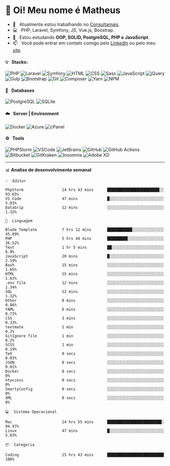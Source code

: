 # 👋 Oi! Meu nome é Matheus

- 🔭 &nbsp; Atualmente estou trabalhando no [Consultamais](https://consultamais.com.br/).
- 💻 &nbsp; PHP, Laravel, Symfony, JS, Vue.js, Boostrap.
- 🌱 &nbsp; Estou estudando **OOP, SOLID, PostgreSQL, PHP e JavaScript**.
- 📫 &nbsp; Você pode entrar em contato comigo pelo [LinkedIn](https://www.linkedin.com/in/matheuscamargoxavier/) ou pelo meu [site](https://matheuscamargo.co).

#### 💡 &nbsp; Stacks:
![PHP](https://img.shields.io/badge/-PHP-777BB4?&logo=php&logoColor=FFFFFF)
![Laravel](https://img.shields.io/badge/-Laravel-FF2D20?&logo=laravel&logoColor=FFFFFF)
![Symfony](https://img.shields.io/badge/-Symfony-000000?&logo=symfony&logoColor=FFFFFF)
![HTML](https://img.shields.io/badge/-HTML-E34F26?&logo=html5&logoColor=FFFFFF)
![CSS](https://img.shields.io/badge/-CSS-1572B6?&logo=css3&logoColor=FFFFFF)
![Sass](https://img.shields.io/badge/-Sass-CC6699?&logo=sass&logoColor=FFFFFF)
![JavaScript](https://img.shields.io/badge/-JavaScript-F7DF1E?&logo=javascript&logoColor=FFFFFF)
![jQuery](https://img.shields.io/badge/-jQuery-0769AD?&logo=jquery&logoColor=FFFFFF)
![Gulp](https://img.shields.io/badge/-Gulp-CF4647?&logo=gulp&logoColor=FFFFFF)
![Bootstrap](https://img.shields.io/badge/-Bootstrap-7952B3?&logo=bootstrap&logoColor=FFFFFF)
![Git](https://img.shields.io/badge/-Git-F05032?&logo=git&logoColor=FFFFFF)
![Composer](https://img.shields.io/badge/-Composer-885630?&logo=composer&logoColor=FFFFFF)
![Yarn](https://img.shields.io/badge/-Yarn-2C8EBB?&logo=yarn&logoColor=FFFFFF)
![NPM](https://img.shields.io/badge/-npm-CB3837?&logo=npm&logoColor=FFFFFF)

#### 💾 &nbsp; Databases
![PostgreSQL](https://img.shields.io/badge/-PostgreSQL-336791?&logo=PostgreSQL&logoColor=FFFFFF)
![SQLite](https://img.shields.io/badge/-SQLite-003B57?&logo=SQLite&logoColor=FFFFFF)

#### ☁️ &nbsp; Server | Environment
![Docker](https://img.shields.io/badge/-Docker-2496ED?&logo=docker&logoColor=FFFFFF)
![Azure](https://img.shields.io/badge/-Azure-0089D6?&logo=microsoft%20azure&logoColor=FFFFFF)
![cPanel](https://img.shields.io/badge/-cPanel-FF6C2C?&logo=cpanel&logoColor=FFFFFF)

#### ⚙️ &nbsp; Tools
![PHPStorm](https://img.shields.io/badge/-PHPStorm-000000?&logo=PHPStorm&logoColor=FFFFFF)
![VSCode](https://img.shields.io/badge/-VSCode-007ACC?&logo=Visual%20Studio%20Code&logoColor=FFFFFF) 
![JetBrains](https://img.shields.io/badge/-JetBrains-000000?&logo=jetbrains&logoColor=FFFFFF) 
![GitHub](https://img.shields.io/badge/-GitHub-181717?&logo=github&logoColor=FFFFFF) 
![GitHub Actions](https://img.shields.io/badge/-GitHub%20Actions-181717?&logo=GitHub%20Actions&logoColor=FFFFFF) 
![Bitbucket](https://img.shields.io/badge/-Bitbucket-0052CC?&logo=bitbucket&logoColor=FFFFFF)
![GitKraken](https://img.shields.io/badge/-GitKraken-179287?&logo=GitKraken&logoColor=FFFFFF)
![Insomnia](https://img.shields.io/badge/-Insomnia-5849BE?&logo=Insomnia&logoColor=FFFFFF)
![Adobe XD](https://img.shields.io/badge/-Adobe%20XD-FF61F6?&logo=adobe%20xd&logoColor=FFFFFF) 
_______

📊  **Analise de desenvolvimento semanal**
```text
💡  Editor

PhpStorm                 14 hrs 43 mins      ███████████████████████░░     93.65%
VS Code                  47 mins             █░░░░░░░░░░░░░░░░░░░░░░░░      5.03%
DataGrip                 12 mins             ░░░░░░░░░░░░░░░░░░░░░░░░░      1.32%
```
```text
💬  Linguagem

Blade Template           7 hrs 12 mins       ███████████░░░░░░░░░░░░░░     45.89%
PHP                      5 hrs 44 mins       █████████░░░░░░░░░░░░░░░░     36.52%
Text                     1 hr 5 mins         ██░░░░░░░░░░░░░░░░░░░░░░░       6.9%
JavaScript               20 mins             █░░░░░░░░░░░░░░░░░░░░░░░░      2.19%
Bash                     15 mins             ░░░░░░░░░░░░░░░░░░░░░░░░░      1.65%
HTML                     15 mins             ░░░░░░░░░░░░░░░░░░░░░░░░░      1.63%
.env file                12 mins             ░░░░░░░░░░░░░░░░░░░░░░░░░      1.34%
SQL                      12 mins             ░░░░░░░░░░░░░░░░░░░░░░░░░      1.32%
Other                    8 mins              ░░░░░░░░░░░░░░░░░░░░░░░░░      0.86%
YAML                     6 mins              ░░░░░░░░░░░░░░░░░░░░░░░░░      0.73%
CSS                      3 mins              ░░░░░░░░░░░░░░░░░░░░░░░░░      0.33%
textmate                 1 min               ░░░░░░░░░░░░░░░░░░░░░░░░░       0.2%
GitIgnore file           1 min               ░░░░░░░░░░░░░░░░░░░░░░░░░       0.2%
SCSS                     1 min               ░░░░░░░░░░░░░░░░░░░░░░░░░      0.19%
TeX                      0 secs              ░░░░░░░░░░░░░░░░░░░░░░░░░      0.03%
JSON                     0 secs              ░░░░░░░░░░░░░░░░░░░░░░░░░      0.01%
Docker                   0 secs              ░░░░░░░░░░░░░░░░░░░░░░░░░         0%
htaccess                 0 secs              ░░░░░░░░░░░░░░░░░░░░░░░░░         0%
SmartyConfig             0 secs              ░░░░░░░░░░░░░░░░░░░░░░░░░         0%
XML                      0 secs              ░░░░░░░░░░░░░░░░░░░░░░░░░         0%
```
```text
💻  Sistema Operacional

Mac                      14 hrs 55 mins      ████████████████████████░     94.97%
Linux                    47 mins             █░░░░░░░░░░░░░░░░░░░░░░░░      5.03%
```
```text
📦  Categoria

Coding                   15 hrs 43 mins      █████████████████████████       100%
```
